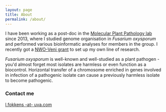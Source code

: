 ```yaml
---
layout: page
title: About
permalink: /about/
---
```


I have been working as a post-doc in the [Molecular Plant Pathology lab](http://sils.uva.nl/content/research-groups/molecular-plant-pathology/molecular-plant-pathology) since 2013, where I studied genome organisation in _Fusarium oxysporum_ and performed various bioinformatic analyses for members in the group. I recently got a [NWO-Veni grant](https://www.nwo.nl/actueel/nieuws/2017/154-pas-gepromoveerde-onderzoekers-ontvangen-veni-van-250.000-euro.html) to set up my own line of research. 

_Fusarium oxysporum_ is well-known and well-studied as a plant pathogen - you'd almost forget most isolates are harmless or even function as a biocontrol. Horizontal transfer of a chromosome enriched in genes involved in infection of a pathogenic isolate can cause a previously harmless isolate to become pathogenic. 




### Contact me

[l.fokkens -at- uva.com](mailto:l.fokkens@uva.nl)
